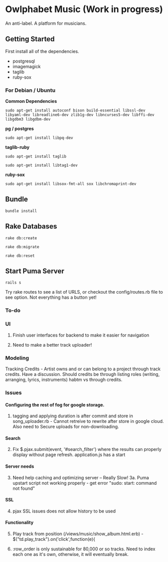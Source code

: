# Owlphabet Music (Work in progress)
An anti-label. A platform for musicians.

## Getting Started
First install all of the dependencies.


* postgresql
* imagemagick
* taglib
* ruby-sox
 

### For Debian / Ubuntu

**Common Dependencies**

`sudo apt-get install autoconf bison build-essential libssl-dev libyaml-dev libreadline6-dev zlib1g-dev libncurses5-dev libffi-dev libgdbm3 libgdbm-dev`

**pg / postgres**

`sudo apt-get install libpq-dev`

**taglib-ruby**

`sudo apt-get install taglib`

`sudo apt-get install libtag1-dev`

**ruby-sox**

`sudo apt-get install libsox-fmt-all sox libchromaprint-dev`

## Bundle 
`bundle install`

## Rake Databases 
`rake db:create`

`rake db:migrate`

`rake db:reset`

## Start Puma Server
`rails s`

Try rake routes to see a list of URLS, or checkout the config/routes.rb file to see option. Not everything has a button yet!

### To-do 

### UI

1. Finish user interfaces for backend to make it easier for navigation

2. Need to make a better track uploader!


### Modeling
Tracking Credits - Artist owns and or can belong to a project through track credits. Have a discussion. Should credits be through listing roles (writing, arranging, lyrics, instruments)
habtm vs through credits.

### Issues
 #### Configuring the rest of fog for google storage.
 1. tagging and applying duration is after commit and store in song_uploader.rb - Cannot retreive to rewrite after store in google cloud. Also need to Secure uploads for non-downloading.

#### Search
2. Fix $.pjax.submit(event, '#search_filter') where the results can properly display without page refresh. application.js has a start

#### Server needs
3. Need help caching and optimizing server – Really Slow!
3a. Puma upstart script not working properly - get error "sudo: start: command not found" 

#### SSL
4. pjax SSL issues does not allow history to be used 
 
#### Functionality
5. Play track from position (/views/music/show_album.html.erb) - $("td.play_track").on('click',function(e){

6. :row_order is only sustainable for 80,000 or so tracks. Need to index each one as it's own, otherwise, it will eventually break.


